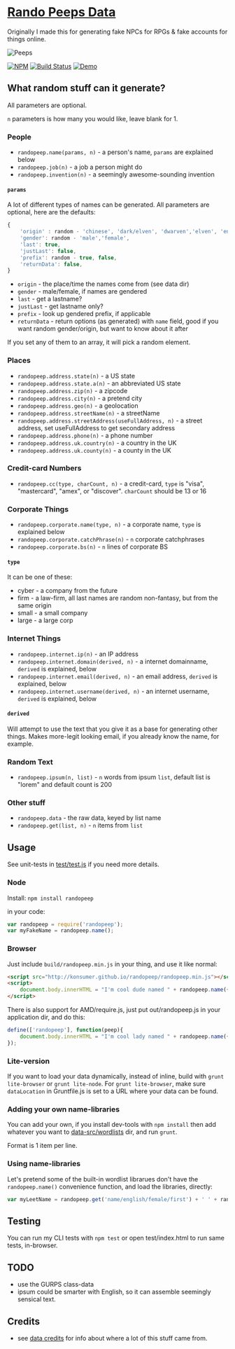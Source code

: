 # [Rando Peeps Data](http://konsumer.github.io/randopeep/)

Originally I made this for generating fake NPCs for RPGs & fake accounts for things online.

![Peeps](http://thenewforty.areavoices.com/files/2012/04/marshmallow_peeps.jpg)

[![NPM](https://nodei.co/npm/randopeep.png)](https://nodei.co/npm/randopeep/)
[![Build Status](https://travis-ci.org/konsumer/randopeep.png?branch=master)](https://travis-ci.org/konsumer/randopeep)
[![Demo](http://www.developmentwall.com/wp-content/uploads/2012/01/demo.png)](http://konsumer.github.io/randopeep/test/)

## What random stuff can it generate?

All parameters are optional.

`n` parameters is how many you would like, leave blank for 1.

### People

* `randopeep.name(params, n)` - a person's name, `params` are explained below
* `randopeep.job(n)` - a job a person might do
* `randopeep.invention(n)` - a seemingly awesome-sounding invention

#### `params`

A lot of different types of names can be generated. All parameters are optional, here are the defaults:

```javascript
{
	'origin' : random - 'chinese', 'dark/elven', 'dwarven','elven', 'english', 'germanic','japanese','orcish','spanish','netrunner',
	'gender': random - 'male','female',
	'last': true,
	'justLast': false,
	'prefix': random - true, false,
	'returnData': false,
}
```

* `origin` - the place/time the names come from (see data dir)
* `gender` - male/female, if names are gendered
* `last` - get a lastname?
* `justLast` - get lastname only?
* `prefix` - look up gendered prefix, if applicable
* `returnData` - return options (as generated) with `name` field, good if you want random gender/origin, but want to know about it after

If you set any of them to an array, it will pick a random element.

### Places

* `randopeep.address.state(n)` - a US state
* `randopeep.address.state.a(n)` - an abbreviated US state
* `randopeep.address.zip(n)` - a zipcode
* `randopeep.address.city(n)` - a pretend city
* `randopeep.address.geo(n)` - a geolocation
* `randopeep.address.streetName(n)` - a streetName
* `randopeep.address.streetAddress(useFullAddress, n)` - a street address, set useFullAddress to get secondary address
* `randopeep.address.phone(n)` - a phone number
* `randopeep.address.uk.country(n)` - a country in the UK
* `randopeep.address.uk.county(n)` - a county in the UK


### Credit-card Numbers

* `randopeep.cc(type, charCount, n)` - a credit-card, `type` is "visa", "mastercard", "amex", or "discover". `charCount` should be 13 or 16


### Corporate Things

* `randopeep.corporate.name(type, n)` - a corporate name, `type` is explained below
* `randopeep.corporate.catchPhrase(n)` - `n` corporate catchphrases
* `randopeep.corporate.bs(n)` - `n` lines of corporate BS

#### `type`

It can be one of these:

* cyber -  a company from the future
* firm - a law-firm, all last names are random non-fantasy, but from the same origin
* small - a small company
* large - a large corp


### Internet Things

* `randopeep.internet.ip(n)` - an IP address
* `randopeep.internet.domain(derived, n)` - a internet domainname, `derived` is explained, below
* `randopeep.internet.email(derived, n)` - an email address, `derived` is explained, below
* `randopeep.internet.username(derived, n)` - an internet username, `derived` is explained, below

#### `derived`

Will attempt to use the text that you give it as a base for generating other things.  Makes more-legit looking email, if you already know the name, for example.



### Random Text

* `randopeep.ipsum(n, list)` - `n` words from ipsum `list`, default list is "lorem" and default count is 200


### Other stuff

* `randopeep.data` - the raw data, keyed by list name
* `randopeep.get(list, n)` - `n` items from `list`


## Usage

See unit-tests in [test/test.js](https://github.com/konsumer/randopeep/blob/master/test/test.js) if you need more details.

### Node

Install: `npm install randopeep`

in your code:

```javascript
var randopeep = require('randopeep');
var myFakeName = randopeep.name();
```

### Browser

Just include `build/randopeep.min.js` in your thing, and use it like normal:

```html
<script src="http://konsumer.github.io/randopeep/randopeep.min.js"></script>
<script>
	document.body.innerHTML = "I'm cool dude named " + randopeep.name({gender:'male'});
</script>
```

There is also support for AMD/require.js, just put out/randopeep.js in your application dir, and do this:

```javascript
define(['randopeep'], function(peep){
	document.body.innerHTML = "I'm cool lady named " + randopeep.name({gender:'female'});
});
```

### Lite-version

If you want to load your data dynamically, instead of inline, build with `grunt lite-browser` or `grunt lite-node`. For `grunt lite-browser`, make sure `dataLocation` in Gruntfile.js is set to a URL where your data can be found.

### Adding your own name-libraries

You can add your own, if you install dev-tools with `npm install` then add whatever you want to [data-src/wordlists](https://github.com/konsumer/randopeep/tree/master/data-src/wordlists) dir, and run `grunt`.

Format is 1 item per line.

### Using name-libraries

Let's pretend some of the built-in wordlist librarues don't have the `randopeep.name()` convenience function, and load the libraries, directly:

```javascript
var myLeetName = randopeep.get('name/english/female/first') + ' ' + randopeep.get('name/netrunner/first');
```


## Testing

You can run my CLI tests with `npm test` or open test/index.html to run same tests, in-browser.


## TODO

* use the GURPS class-data
* ipsum could be smarter with English, so it can assemble seemingly sensical text.


## Credits

* see [data credits](https://github.com/konsumer/randopeep/tree/master/data-src) for info about where a lot of this stuff came from.
